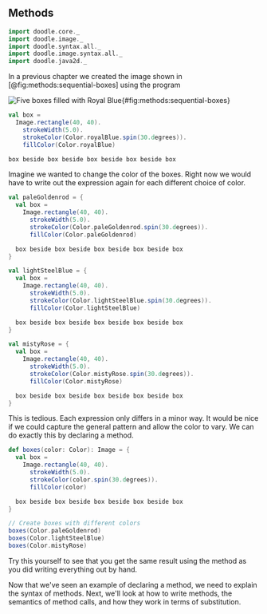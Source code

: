 ## Methods

```scala mdoc:invisible
import doodle.core._
import doodle.image._
import doodle.syntax.all._
import doodle.image.syntax.all._
import doodle.java2d._
```

In a previous chapter we created the image shown in [@fig:methods:sequential-boxes] using the program

![Five boxes filled with Royal Blue](./src/pages/programs/sequential-boxes.pdf+svg){#fig:methods:sequential-boxes}

```scala mdoc:silent
val box =
  Image.rectangle(40, 40).
    strokeWidth(5.0).
    strokeColor(Color.royalBlue.spin(30.degrees)).
    fillColor(Color.royalBlue)

box beside box beside box beside box beside box
```

Imagine we wanted to change the color of the boxes.
Right now we would have to write out the expression again for each different choice of color.

```scala mdoc:silent
val paleGoldenrod = {
  val box =
    Image.rectangle(40, 40).
      strokeWidth(5.0).
      strokeColor(Color.paleGoldenrod.spin(30.degrees)).
      fillColor(Color.paleGoldenrod)

  box beside box beside box beside box beside box
}

val lightSteelBlue = {
  val box =
    Image.rectangle(40, 40).
      strokeWidth(5.0).
      strokeColor(Color.lightSteelBlue.spin(30.degrees)).
      fillColor(Color.lightSteelBlue)

  box beside box beside box beside box beside box
}

val mistyRose = {
  val box =
    Image.rectangle(40, 40).
      strokeWidth(5.0).
      strokeColor(Color.mistyRose.spin(30.degrees)).
      fillColor(Color.mistyRose)

  box beside box beside box beside box beside box
}
```

This is tedious.
Each expression only differs in a minor way.
It would be nice if we could capture the general pattern and allow the color to vary.
We can do exactly this by declaring a method.

```scala mdoc:silent
def boxes(color: Color): Image = {
  val box =
    Image.rectangle(40, 40).
      strokeWidth(5.0).
      strokeColor(color.spin(30.degrees)).
      fillColor(color)

  box beside box beside box beside box beside box
}

// Create boxes with different colors
boxes(Color.paleGoldenrod)
boxes(Color.lightSteelBlue)
boxes(Color.mistyRose)
```

Try this yourself to see that you get the same result using the method as you did writing everything out by hand.

Now that we've seen an example of declaring a method, we need to explain the syntax of methods. Next, we'll look at how to write methods, the semantics of method calls, and how they work in terms of substitution.
